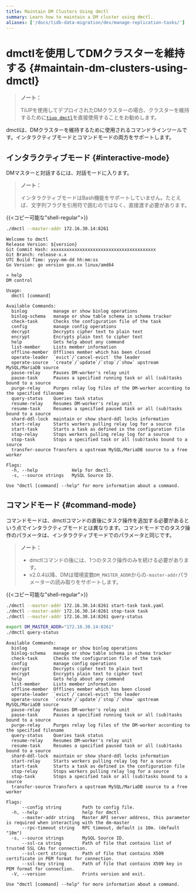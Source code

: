 ```yaml
---
title: Maintain DM Clusters Using dmctl
summary: Learn how to maintain a DM cluster using dmctl.
aliases: ['/docs/tidb-data-migration/dev/manage-replication-tasks/']
---
```


# dmctlを使用してDMクラスターを維持する {#maintain-dm-clusters-using-dmctl}

> <strong>ノート：</strong>
>
> TiUPを使用してデプロイされたDMクラスターの場合、クラスターを維持するために[`tiup dmctl`](/dm/maintain-dm-using-tiup.md#dmctl)を直接使用することをお勧めします。

dmctlは、DMクラスターを維持するために使用されるコマンドラインツールです。インタラクティブモードとコマンドモードの両方をサポートします。

## インタラクティブモード {#interactive-mode}

DMマスターと対話するには、対話モードに入ります。

> <strong>ノート：</strong>
>
> インタラクティブモードはBash機能をサポートしていません。たとえば、文字列フラグを引用符で囲むのではなく、直接渡す必要があります。

{{&lt;コピー可能な&quot;shell-regular&quot;&gt;}}

```bash
./dmctl --master-addr 172.16.30.14:8261
```

```
Welcome to dmctl
Release Version: ${version}
Git Commit Hash: xxxxxxxxxxxxxxxxxxxxxxxxxxxxxxxxxxxxxxxx
Git Branch: release-x.x
UTC Build Time: yyyy-mm-dd hh:mm:ss
Go Version: go version gox.xx linux/amd64

» help
DM control

Usage:
  dmctl [command]

Available Commands:
  binlog          manage or show binlog operations
  binlog-schema   manage or show table schema in schema tracker
  check-task      Checks the configuration file of the task
  config          manage config operations
  decrypt         Decrypts cipher text to plain text
  encrypt         Encrypts plain text to cipher text
  help            Gets help about any command
  list-member     Lists member information
  offline-member  Offlines member which has been closed
  operate-leader  `evict`/`cancel-evict` the leader
  operate-source  `create`/`update`/`stop`/`show` upstream MySQL/MariaDB source
  pause-relay     Pauses DM-worker's relay unit
  pause-task      Pauses a specified running task or all (sub)tasks bound to a source
  purge-relay     Purges relay log files of the DM-worker according to the specified filename
  query-status    Queries task status
  resume-relay    Resumes DM-worker's relay unit
  resume-task     Resumes a specified paused task or all (sub)tasks bound to a source
  shard-ddl-lock  maintain or show shard-ddl locks information
  start-relay     Starts workers pulling relay log for a source
  start-task      Starts a task as defined in the configuration file
  stop-relay      Stops workers pulling relay log for a source
  stop-task       Stops a specified task or all (sub)tasks bound to a source
  transfer-source Transfers a upstream MySQL/MariaDB source to a free worker

Flags:
  -h, --help             Help for dmctl.
  -s, --source strings   MySQL Source ID.

Use "dmctl [command] --help" for more information about a command.
```

## コマンドモード {#command-mode}

コマンドモードは、dmctlコマンドの直後にタスク操作を追加する必要があるという点でインタラクティブモードとは異なります。コマンドモードでのタスク操作のパラメータは、インタラクティブモードでのパラメータと同じです。

> <strong>ノート：</strong>
>
> -   dmctlコマンドの後には、1つのタスク操作のみを続ける必要があります。
> -   v2.0.4以降、DMは環境変数`DM_MASTER_ADDR`からの`-master-addr`パラメーターの読み取りをサポートします。

{{&lt;コピー可能な&quot;shell-regular&quot;&gt;}}

```bash
./dmctl --master-addr 172.16.30.14:8261 start-task task.yaml
./dmctl --master-addr 172.16.30.14:8261 stop-task task
./dmctl --master-addr 172.16.30.14:8261 query-status

export DM_MASTER_ADDR="172.16.30.14:8261"
./dmctl query-status
```

```
Available Commands:
  binlog          manage or show binlog operations
  binlog-schema   manage or show table schema in schema tracker
  check-task      Checks the configuration file of the task
  config          manage config operations
  decrypt         Decrypts cipher text to plain text
  encrypt         Encrypts plain text to cipher text
  help            Gets help about any command
  list-member     Lists member information
  offline-member  Offlines member which has been closed
  operate-leader  `evict`/`cancel-evict` the leader
  operate-source  `create`/`update`/`stop`/`show` upstream MySQL/MariaDB source
  pause-relay     Pauses DM-worker's relay unit
  pause-task      Pauses a specified running task or all (sub)tasks bound to a source
  purge-relay     Purges relay log files of the DM-worker according to the specified filename
  query-status    Queries task status
  resume-relay    Resumes DM-worker's relay unit
  resume-task     Resumes a specified paused task or all (sub)tasks bound to a source
  shard-ddl-lock  maintain or show shard-ddl locks information
  start-relay     Starts workers pulling relay log for a source
  start-task      Starts a task as defined in the configuration file
  stop-relay      Stops workers pulling relay log for a source
  stop-task       Stops a specified task or all (sub)tasks bound to a source
  transfer-source Transfers a upstream MySQL/MariaDB source to a free worker

Flags:
      --config string        Path to config file.
  -h, --help                 help for dmctl
      --master-addr string   Master API server address, this parameter is required when interacting with the dm-master
      --rpc-timeout string   RPC timeout, default is 10m. (default "10m")
  -s, --source strings       MySQL Source ID.
      --ssl-ca string        Path of file that contains list of trusted SSL CAs for connection.
      --ssl-cert string      Path of file that contains X509 certificate in PEM format for connection.
      --ssl-key string       Path of file that contains X509 key in PEM format for connection.
  -V, --version              Prints version and exit.

Use "dmctl [command] --help" for more information about a command.
```
